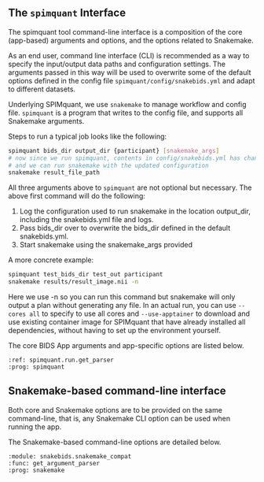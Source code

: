 ## The `spimquant` Interface

The spimquant tool command-line interface is a composition of the core 
(app-based) arguments and options, and the options related to Snakemake. 

As an end user, command line interface (CLI) is recommended as a way to specify 
the input/output data paths and configuration settings. The arguments passed 
in this way will be used to overwrite some of the default options defined in 
the config file `spimquant/config/snakebids.yml` and adapt to different datasets. 

Underlying SPIMquant, we use `snakemake` to manage workflow and config file. 
`spimquant` is a program that writes to the config file, and supports 
all Snakemake arguments. 

Steps to run a typical job looks like the following:
```bash
spimquant bids_dir output_dir {participant} [snakemake_args]
# now since we run spimquant, contents in config/snakebids.yml has changed
# and we can run snakemake with the updated configuration
snakemake result_file_path
```
All three arguments above to `spimquant` are not optional but necessary. 
The above first command will do the following:
1. Log the configuration used to run snakemake in the location output_dir, 
   including the snakebids.yml file and logs.
2. Pass bids_dir over to overwrite the bids_dir defined in the default 
   snakebids.yml. 
3. Start snakemake using the snakemake_args provided

A more concrete example:
```bash
spimquant test_bids_dir test_out participant
snakemake results/result_image.nii -n
```
Here we use -n so you can run this command but snakemake will only output a 
plan without generating any file. In an actual run, you can use `--cores all` 
to specify to use all cores and `--use-apptainer` to download and use existing 
container image for SPIMquant that have already installed all dependencies, 
without having to set up the environment yourself.

The core BIDS App arguments and app-specific options are listed below. 


```{argparse}
:ref: spimquant.run.get_parser
:prog: spimquant
```

## Snakemake-based command-line interface

Both core and Snakemake options are to be provided on the same command-line,  that 
is, any Snakemake CLI option can be used when running the app.

The Snakemake-based command-line options are detailed below. 

```{argparse}
:module: snakebids.snakemake_compat
:func: get_argument_parser
:prog: snakemake
```

